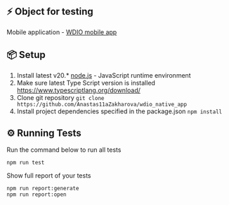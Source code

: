 ## ⚡️ Object for testing

Mobile application - [WDIO mobile app](https://github.com/webdriverio/native-demo-app/releases)

## 📦 Setup

1. Install latest v20.\* [node.js](https://nodejs.org/en/) - JavaScript runtime environment
2. Make sure latest Type Script version is installed https://www.typescriptlang.org/download/
3. Clone git repository `git clone https://github.com/Anastas11aZakharova/wdio_native_app`
4. Install project dependencies specified in the package.json `npm install`

## ⚙️ Running Tests

Run the command below to run all tests

```
npm run test
```

Show full report of your tests

```
npm run report:generate
npm run report:open
```
